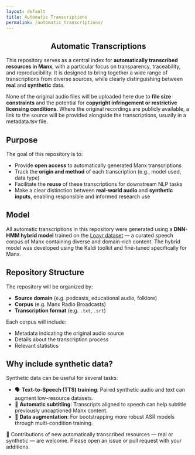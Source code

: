 ```yaml
---
layout: default
title: Automatic Transcriptions
permalink: /automatic_transcriptions/
---
```

<h2 style="text-align: center;">Automatic Transcriptions</h2>

This repository serves as a central index for **automatically transcribed resources in Manx**, with a particular focus on transparency, traceability, and reproducibility. It is designed to bring together a wide range of transcriptions from diverse sources, while clearly distinguishing between **real** and **synthetic** data.

None of the original audio files will be uploaded here due to **file size constraints** and the potential for **copyright infringement or restrictive licensing conditions**. Where the original recordings are publicly available, a link to the source will be provided alongside the transcriptions, usually in a metadata.tsv file.

## Purpose

The goal of this repository is to:
- Provide **open access** to automatically generated Manx transcriptions
- Track the **origin and method** of each transcription (e.g., model used, data type)
- Facilitate the **reuse** of these transcriptions for downstream NLP tasks
- Make a clear distinction between **real-world audio** and **synthetic inputs**, enabling responsible and informed research use

## Model

All automatic transcriptions in this repository were generated using a **DNN-HMM hybrid model** trained on the [Loayr dataset](https://github.com/Manx-forge/loayr) — a curated speech corpus of Manx containing diverse and domain-rich content. The hybrid model was developed using the Kaldi toolkit and fine-tuned specifically for Manx.

## Repository Structure

The repository will be organized by:
- **Source domain** (e.g. podcasts, educational audio, folklore)
- **Corpus** (e.g. Manx Radio Broadcasts)
- **Transcription format** (e.g. `.txt`, `.srt`)

Each corpus will include:
- Metadata indicating the original audio source
- Details about the transcription process
- Relevant statistics

## Why include synthetic data?

Synthetic data can be useful for several tasks:

- 🗣 **Text-to-Speech (TTS) training**: Paired synthetic audio and text can augment low-resource datasets.
- 📝 **Automatic subtitling**: Transcripts aligned to speech can help subtitle previously uncaptioned Manx content.
- 🔄 **Data augmentation**: For bootstrapping more robust ASR models through multi-condition training.

📣 Contributions of new automatically transcribed resources — real or synthetic — are welcome. Please open an issue or pull request with your additions.
